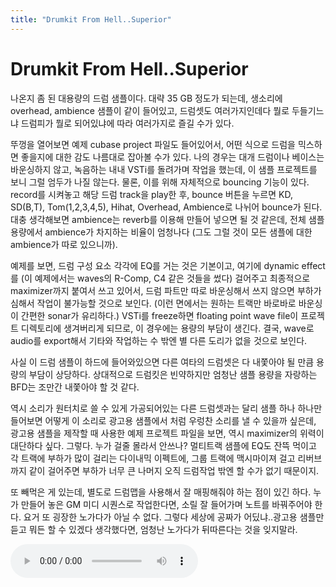 ```yaml
---
title: "Drumkit From Hell..Superior"
---
```

# Drumkit From Hell..Superior


나온지 좀 된 대용량의 드럼 샘플이다. 대략 35 GB 정도가 되는데, 생소리에 overhead, ambience 샘플이 같이 들어있고, 드럼셋도 여러가지인데다 뭘로 두들기느냐 드럼피가 뭘로 되어있냐에 따라 여러가지로 즐길 수가 있다. 

뚜껑을 열어보면 예제 cubase project 파일도 들어있어서, 어떤 식으로 드럼을 믹스하면 좋을지에 대한 감도 나름대로 잡아볼 수가 있다. 나의 경우는 대개 드럼이나 베이스는 바운싱하지 않고, 녹음하는 내내 VSTi를 돌려가며 작업을 했는데, 이 샘플 프로젝트를 보니 그럴 엄두가 나질 않는다. 물론, 이를 위해 자체적으로 bouncing 기능이 있다. record를 시켜놓고 해당 드럼 track을 play한 후, bounce 버튼을 누르면 KD, SD(B,T), Tom(1,2,3,4,5), Hihat, Overhead, Ambience로 나뉘어 bounce가 된다. 대충 생각해보면 ambience는 reverb를 이용해 만들어 넣으면 될 것 같은데, 전체 샘플 용량에서 ambience가 차지하는 비율이 엄청나다 (그도 그럴 것이 모든 샘플에 대한 ambience가 따로 있으니까).

예제를 보면, 드럼 구성 요소 각각에 EQ를 거는 것은 기본이고, 여기에 dynamic effect를 (이 예제에서는 waves의 R-Comp, C4 같은 것들을 썼다) 걸어주고 최종적으로 maximizer까지 붙여서 쓰고 있어서, 드럼 파트만 따로 바운싱해서 쓰지 않으면 부하가 심해서 작업이 불가능할 것으로 보인다. (이런 면에서는 원하는 트랙만 바로바로 바운싱이 간편한 sonar가 유리하다.) VSTi를 freeze하면 floating point wave file이 프로젝트 디렉토리에 생겨버리게 되므로, 이 경우에는 용량의 부담이 생긴다. 결국, wave로 audio를 export해서 기타와 작업하는 수 밖엔 별 다른 도리가 없을 것으로 보인다.

사실 이 드럼 샘플이 하드에 들어와있으면 다른 여타의 드럼셋은 다 내쫓아야 될 만큼 용량의 부담이 상당하다. 상대적으로 드럼킷은 빈약하지만 엄청난 샘플 용량을 자랑하는 BFD는 조만간 내쫓아야 할 것 같다.

역시 소리가 원터치로 쓸 수 있게 가공되어있는 다른 드럼셋과는 달리 샘플 하나 하나만 들어보면 어떻게 이 소리로 광고용 샘플에서 처럼 우렁찬 소리를 낼 수 있을까 싶은데, 광고용 샘플을 제작할 때 사용한 예제 프로젝트 파일을 보면, 역시 maximizer의 위력이 대단하다 싶다. 그렇다. 누가 걸줄 몰라서 안쓰나? 멀티트랙 샘플에 EQ도 잔뜩 먹이고 각 트랙에 부하가 많이 걸리는 다이내믹 이펙트에, 그룹 트랙에 맥시마이져 걸고 리버브까지 같이 걸어주면 부하가 너무 큰 나머지 오직 드럼작업 밖엔 할 수가 없기 때문이지.

또 빼먹은 게 있는데, 별도로 드럼맵을 사용해서 잘 매핑해줘야 하는 점이 있긴 하다. 누가 만들어 놓은 GM 미디 시퀀스로 작업한다면, 소릴 잘 들어가며 노트를 바꿔주어야 한다. 요거 또 굉장한 노가다가 아닐 수 없다. 그렇다 세상에 공짜가 어딨냐..광고용 샘플만 듣고 뭐든 할 수 있겠다 생각했다면, 엄청난 노가다가 뒤따른다는 것을 잊지말라.

![audio](e2981dc290c97a00f0e0952d6c88e938.mp3)



